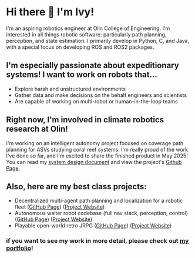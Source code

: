 # Hi there 👋 I'm Ivy!

I'm an aspiring robotics engineer at Olin College of Engineering. I'm interested in all things robotic software: particularly path planning, perception, and state estimation. I primarily develop in Python, C, and Java, with a special focus on developing ROS and ROS2 packages.

## I'm especially passionate about expeditionary systems! I want to work on robots that...

- Explore harsh and unstructured environments
- Gather data and make decisions on the behalf engineers and scientists
- Are capable of working on multi-robot or human-in-the-loop teams


## Right now, I'm involved in climate robotics research at Olin!

I'm working on an intelligent autonomy project focused on coverage path planning for ASVs studying coral reef systems. I'm really proud of the work I've done so far, and I'm excited to share the finished product in May 2025!
You can read my [system design document](https://docs.google.com/document/d/1EQueDtxi3Mqqq7yS0Ds5HbZkS5oiRqB0dqToZ39L-A4/edit?tab=t.0#heading=h.9im9ss3zt7ig) and view the project's [Github Page](https://github.com/itannermahncke/fleet_robotics).

## Also, here are my best class projects:

- Decentralized multi-agent path planning and localization for a robotic fleet ([GitHub Page](https://github.com/itannermahncke/fleet_robotics)) ([Project Website](https://itannermahncke.github.io/fleet_robotics/))
- Autonomous waiter robot codebase (full nav stack, perception, control) ([GitHub Page](https://github.com/itannermahncke/pie_waiterbot)) ([Project Website](https://olincollege.github.io/pie-2024-03/waiterbot/))
- Playable open-world retro JRPG ([GitHub Page](https://github.com/olincollege/top-down-dungeon-crawler)) ([Project Website](https://olincollege.github.io/top-down-dungeon-crawler/))

### if you want to see my work in more detail, please check out [my portfolio](https://imahncke.myportfolio.com/)!

